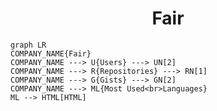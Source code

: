<h1 align="center">Fair</h1>

```mermaid
graph LR
COMPANY_NAME{Fair}
COMPANY_NAME ---> U{Users} ---> UN[2]
COMPANY_NAME ---> R{Repositories} ---> RN[1]
COMPANY_NAME ---> G{Gists} ---> GN[2]
COMPANY_NAME ---> ML{Most Used<br>Languages}
ML --> HTML[HTML]
```
